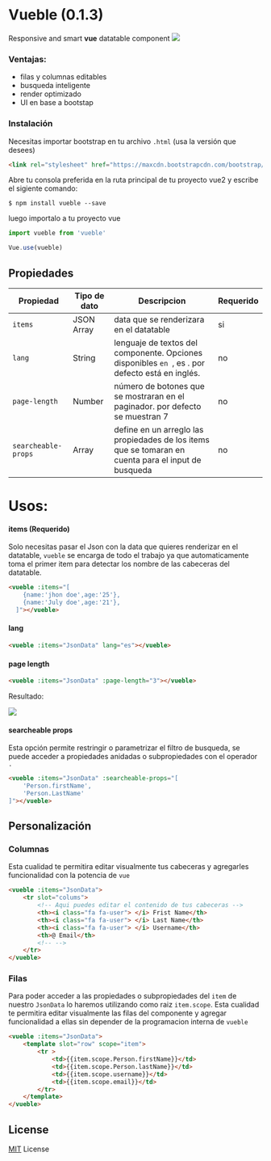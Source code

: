 # Vueble (0.1.3)
Responsive and smart **vue** datatable component
![](https://image.ibb.co/nFmyJa/On_Paste_20170905_132247.png)
### Ventajas:
+ filas y columnas editables
+ busqueda inteligente
+ render optimizado
+ UI en base a bootstap

### Instalación
Necesitas importar bootstrap en tu archivo ```.html``` (usa la versión que desees)
```html
<link rel="stylesheet" href="https://maxcdn.bootstrapcdn.com/bootstrap/3.3.7/css/bootstrap.min.css">
```

Abre tu consola preferida en la ruta principal de tu proyecto vue2 y escribe el sigiente comando:

```npm
$ npm install vueble --save
```
luego importalo a tu proyecto vue
```javascript
import vueble from 'vueble'

Vue.use(vueble)
```
##  Propiedades

| Propiedad | Tipo de dato |Descripcion |Requerido |
| ------------- | ------------- |------------- |------------- |
| ```items```| JSON Array  | data que se renderizara en el datatable | si |
| ```lang```  | String | lenguaje de textos del componente. Opciones disponibles ```en ```,  es . por defecto está en inglés. | no |
| ```page-length```  | Number | número de botones que se mostraran en el paginador. por defecto se muestran 7 | no  |
| ```searcheable-props```  | Array | define en un arreglo las propiedades de los items que se tomaran en cuenta para el input de busqueda  | no  |
# Usos:
#### items (Requerido)
Solo necesitas pasar el Json con la data que quieres renderizar en el datatable, ```vueble``` se encarga de todo el trabajo ya que automaticamente toma el primer item para detectar los nombre de las cabeceras del datatable.
```html
<vueble :items="[
    {name:'jhon doe',age:'25'},
    {name:'July doe',age:'21'},
  ]"></vueble>
```
#### lang
```html
<vueble :items="JsonData" lang="es"></vueble>
```
#### page length
```html
<vueble :items="JsonData" :page-length="3"></vueble>
```
Resultado:

![](https://image.ibb.co/jDhxda/On_Paste_20170905_134523.png)
#### searcheable props
Esta opción permite restringir o parametrizar el filtro de busqueda, se puede acceder a propiedades anidadas o subpropiedades con el operador ```.```
```html
<vueble :items="JsonData" :searcheable-props="[
    'Person.firstName',
    'Person.LastName'
]"></vueble>
```
##  Personalización
### Columnas
Esta cualidad te permitira editar visualmente tus cabeceras y agregarles funcionalidad con la potencia de ```vue```
```html
<vueble :items="JsonData">
    <tr slot="colums">
        <!-- Aqui puedes editar el contenido de tus cabeceras -->
        <th><i class="fa fa-user"> </i> Frist Name</th>
        <th><i class="fa fa-user"> </i> Last Name</th>
        <th><i class="fa fa-user"> </i> Username</th>
        <th>@ Email</th>
        <!-- -->
    </tr>
</vueble>
```
### Filas
Para poder acceder a las propiedades o subpropiedades del ```item``` de nuestro ```JsonData``` lo haremos utilizando como raiz ```item.scope```. Esta cualidad te permitira editar visualmente las filas del componente y agregar funcionalidad a ellas sin depender de la programacion interna de ```vueble```
```html
<vueble :items="JsonData">
    <template slot="row" scope="item">
        <tr >
            <td>{{item.scope.Person.firstName}}</td>
            <td>{{item.scope.Person.lastName}}</td>
            <td>{{item.scope.username}}</td>
            <td>{{item.scope.email}}</td>
        </tr>
    </template>
</vueble>
```

## License
[MIT](LICENSE.txt) License